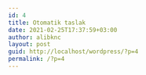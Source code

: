 ```yaml
---
id: 4
title: Otomatik taslak
date: 2021-02-25T17:37:59+03:00
author: alibknc
layout: post
guid: http://localhost/wordpress/?p=4
permalink: /?p=4
---
```

